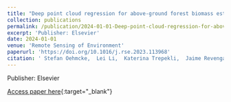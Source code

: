 ```yaml
---
title: "Deep point cloud regression for above-ground forest biomass estimation from airborne LiDAR"
collection: publications
permalink: /publication/2024-01-01-Deep-point-cloud-regression-for-above-ground-forest-biomass-estimation-from-airborne-LiDAR
excerpt: 'Publisher: Elsevier'
date: 2024-01-01
venue: 'Remote Sensing of Environment'
paperurl: 'https://doi.org/10.1016/j.rse.2023.113968'
citation: ' Stefan Oehmcke,  Lei Li,  Katerina Trepekli,  Jaime Revenga,  Thomas Nord-Larsen,  Fabian Gieseke,  Christian Igel, &quot;Deep point cloud regression for above-ground forest biomass estimation from airborne LiDAR.&quot; Remote Sensing of Environment, 2024.'
---
```

Publisher: Elsevier

[Access paper here](https://doi.org/10.1016/j.rse.2023.113968){:target="_blank"}
